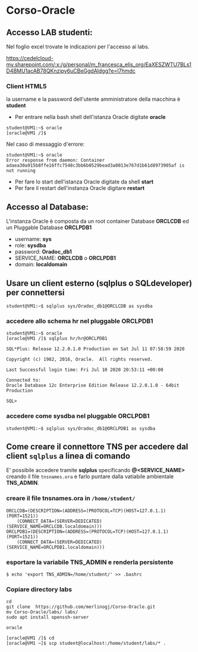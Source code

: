 # Corso-Oracle
## Accesso LAB studenti:
Nel foglio excel trovate le indicazioni per l'accesso ai labs.

https://cedelcloud-my.sharepoint.com/:x:/g/personal/m_francesca_elis_org/EaXESZWTU7BLs1D4BMU1acAB78QKnzipy6uCBeGgdAldgg?e=I7hmdc

### Client HTML5

la username e la password dell'utente amministratore della macchina è **student**

- Per entrare nella bash shell dell'istanza Oracle digitate **oracle**
```
student@VM1:~$ oracle
[oracle@VM1 /]$
```

Nel caso di messaggio d'errore:
```
student@VM1:~$ oracle
Error response from daemon: Container adaea30a915b8ffe16ffc7548c3bb6b0529bead3a0013e767d1b61d8973905af is not running
```
- Per fare lo start dell'istanza Oracle digitate da shell **start**
- Per fare il restart dell'instanza Oracle digitare **restart**

## Accesso al Database:

L'instanza Oracle è composta da un root container Database **ORCLCDB** ed un Pluggable Database **ORCLPDB1**

- username: **sys**
- role: **sysdba**
- password: **Oradoc_db1**
- SERVICE_NAME: **ORCLCDB** o **ORCLPDB1**
- domain: **localdomain**

## Usare un client esterno (sqlplus o SQLdeveloper) per connettersi
```
student@VM1:~$ sqlplus sys/Oradoc_db1@ORCLCDB as sysdba
```
### accedere allo schema hr nel pluggable ORCLPDB1
```
student@VM1:~$ oracle
[oracle@VM1 /]$ sqlplus hr/hr@ORCLPDB1

SQL*Plus: Release 12.2.0.1.0 Production on Sat Jul 11 07:58:59 2020

Copyright (c) 1982, 2016, Oracle.  All rights reserved.

Last Successful login time: Fri Jul 10 2020 20:53:11 +00:00

Connected to:
Oracle Database 12c Enterprise Edition Release 12.2.0.1.0 - 64bit Production

SQL>

```
### accedere come sysdba nel pluggable  ORCLPDB1
```
student@VM1:~$ sqlplus sys/Oradoc_db1@ORCLPDB1 as sysdba
```

## Come creare il connettore TNS per accedere dal client ``sqlplus`` a linea di comando

E' possibile accedere tramite **sqlplus** specificando **@<SERVICE_NAME>** creando il file  ``tnsnames.ora`` e farlo puntare dalla vatiabile ambientale **TNS_ADMIN**.

### creare il file **tnsnames.ora** in ``/home/student/``
```
ORCLCDB=(DESCRIPTION=(ADDRESS=(PROTOCOL=TCP)(HOST=127.0.1.1)(PORT=1521))
    (CONNECT_DATA=(SERVER=DEDICATED)(SERVICE_NAME=ORCLCDB.localdomain)))
ORCLPDB1=(DESCRIPTION=(ADDRESS=(PROTOCOL=TCP)(HOST=127.0.1.1)(PORT=1521))
    (CONNECT_DATA=(SERVER=DEDICATED)(SERVICE_NAME=ORCLPDB1.localdomain)))
```
### esportare la variabile TNS_ADMIN e renderla persistente
```
$ echo 'export TNS_ADMIN=/home/student/' >> .bashrc
```
### Copiare directory labs
```
cd
git clone  https://github.com/merlinogj/Corso-Oracle.git
mv Corso-Oracle/labs/ labs/
sudo apt install openssh-server

oracle

[oracle@VM1 /]$ cd  
[oracle@VM1 ~]$ scp student@localhost:/home/student/labs/* .


```
